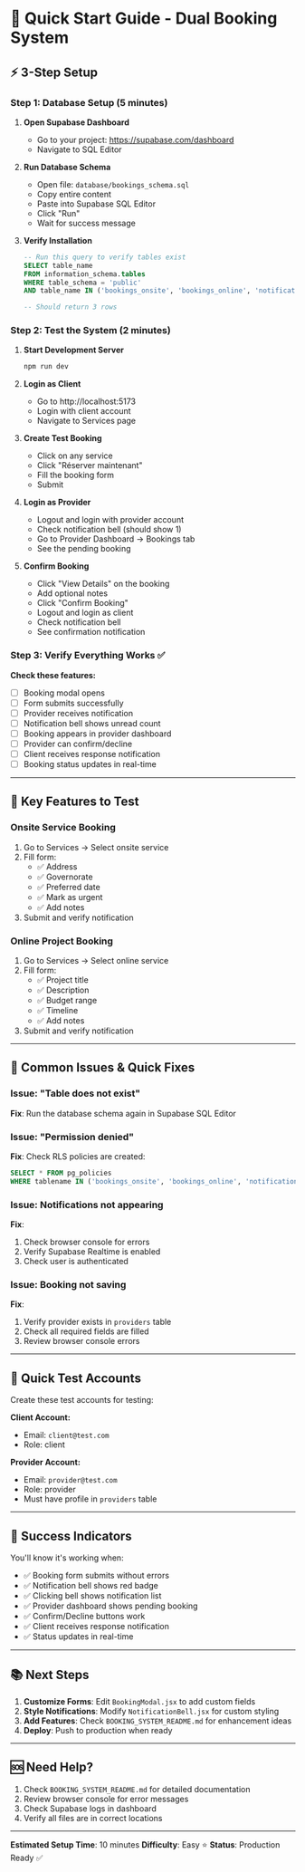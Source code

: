# 🚀 Quick Start Guide - Dual Booking System

## ⚡ 3-Step Setup

### Step 1: Database Setup (5 minutes)

1. **Open Supabase Dashboard**
   - Go to your project: https://supabase.com/dashboard
   - Navigate to SQL Editor

2. **Run Database Schema**
   - Open file: `database/bookings_schema.sql`
   - Copy entire content
   - Paste into Supabase SQL Editor
   - Click "Run"
   - Wait for success message

3. **Verify Installation**
   ```sql
   -- Run this query to verify tables exist
   SELECT table_name 
   FROM information_schema.tables 
   WHERE table_schema = 'public' 
   AND table_name IN ('bookings_onsite', 'bookings_online', 'notifications');
   
   -- Should return 3 rows
   ```

### Step 2: Test the System (2 minutes)

1. **Start Development Server**
   ```bash
   npm run dev
   ```

2. **Login as Client**
   - Go to http://localhost:5173
   - Login with client account
   - Navigate to Services page

3. **Create Test Booking**
   - Click on any service
   - Click "Réserver maintenant"
   - Fill the booking form
   - Submit

4. **Login as Provider**
   - Logout and login with provider account
   - Check notification bell (should show 1)
   - Go to Provider Dashboard → Bookings tab
   - See the pending booking

5. **Confirm Booking**
   - Click "View Details" on the booking
   - Add optional notes
   - Click "Confirm Booking"
   - Logout and login as client
   - Check notification bell
   - See confirmation notification

### Step 3: Verify Everything Works ✅

**Check these features:**
- [ ] Booking modal opens
- [ ] Form submits successfully
- [ ] Provider receives notification
- [ ] Notification bell shows unread count
- [ ] Booking appears in provider dashboard
- [ ] Provider can confirm/decline
- [ ] Client receives response notification
- [ ] Booking status updates in real-time

---

## 🎯 Key Features to Test

### Onsite Service Booking
1. Go to Services → Select onsite service
2. Fill form:
   - ✅ Address
   - ✅ Governorate
   - ✅ Preferred date
   - ✅ Mark as urgent
   - ✅ Add notes
3. Submit and verify notification

### Online Project Booking
1. Go to Services → Select online service
2. Fill form:
   - ✅ Project title
   - ✅ Description
   - ✅ Budget range
   - ✅ Timeline
   - ✅ Add notes
3. Submit and verify notification

---

## 🐛 Common Issues & Quick Fixes

### Issue: "Table does not exist"
**Fix**: Run the database schema again in Supabase SQL Editor

### Issue: "Permission denied"
**Fix**: Check RLS policies are created:
```sql
SELECT * FROM pg_policies 
WHERE tablename IN ('bookings_onsite', 'bookings_online', 'notifications');
```

### Issue: Notifications not appearing
**Fix**: 
1. Check browser console for errors
2. Verify Supabase Realtime is enabled
3. Check user is authenticated

### Issue: Booking not saving
**Fix**:
1. Verify provider exists in `providers` table
2. Check all required fields are filled
3. Review browser console errors

---

## 📱 Quick Test Accounts

Create these test accounts for testing:

**Client Account:**
- Email: `client@test.com`
- Role: client

**Provider Account:**
- Email: `provider@test.com`
- Role: provider
- Must have profile in `providers` table

---

## 🎉 Success Indicators

You'll know it's working when:
- ✅ Booking form submits without errors
- ✅ Notification bell shows red badge
- ✅ Clicking bell shows notification list
- ✅ Provider dashboard shows pending booking
- ✅ Confirm/Decline buttons work
- ✅ Client receives response notification
- ✅ Status updates in real-time

---

## 📚 Next Steps

1. **Customize Forms**: Edit `BookingModal.jsx` to add custom fields
2. **Style Notifications**: Modify `NotificationBell.jsx` for custom styling
3. **Add Features**: Check `BOOKING_SYSTEM_README.md` for enhancement ideas
4. **Deploy**: Push to production when ready

---

## 🆘 Need Help?

1. Check `BOOKING_SYSTEM_README.md` for detailed documentation
2. Review browser console for error messages
3. Check Supabase logs in dashboard
4. Verify all files are in correct locations

---

**Estimated Setup Time**: 10 minutes
**Difficulty**: Easy ⭐
**Status**: Production Ready ✅
